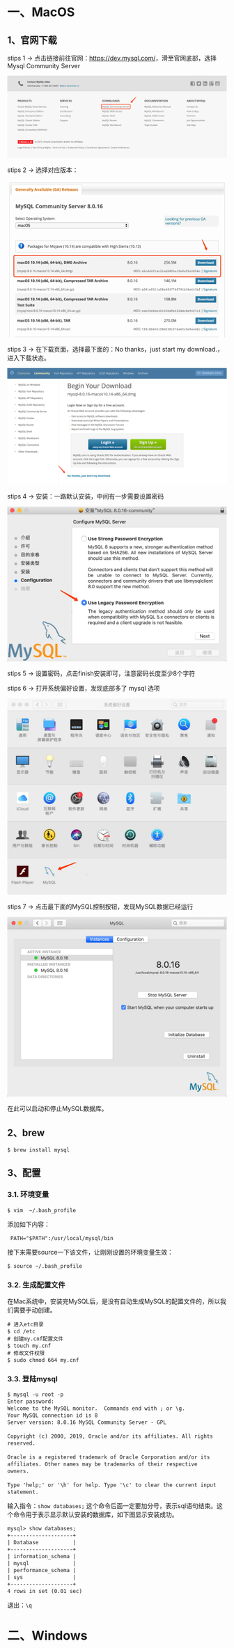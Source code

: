 # 一、MacOS

## 1、官网下载

stips 1 -> 点击链接前往官网：<https://dev.mysql.com/>，滑至官网底部，选择 Mysql Community Server

![](./IMGS/install_mac_1.jpg)

stips 2 -> 选择对应版本：

![](./IMGS/install_mac_2.jpg)

stips 3 -> 在下载页面，选择最下面的：No thanks，just start my download.，进入下载状态。

![](./IMGS/install_mac_3.jpg)

stips 4 -> 安装：一路默认安装，中间有一步需要设置密码

![](./IMGS/install_mac_4.jpg)

stips 5 -> 设置密码，点击finish安装即可，注意密码长度至少8个字符

stips 6 -> 打开系统偏好设置，发现底部多了 mysql 选项

![](./IMGS/install_mac_5.jpg)

stips 7 -> 点击最下面的MySQL控制按钮，发现MySQL数据已经运行

![](./IMGS/install_mac_6.jpg)

在此可以启动和停止MySQL数据库。

## 2、brew

```shell
$ brew install mysql
```

## 3、配置

### 3.1. 环境变量

```shell
$ vim  ~/.bash_profile 
```

添加如下内容：

```shell
 PATH="$PATH":/usr/local/mysql/bin 
```

接下来需要source一下该文件，让刚刚设置的环境变量生效：

```shell
$ source ~/.bash_profile 
```

### 3.2. 生成配置文件

 在Mac系统中，安装完MySQL后，是没有自动生成MySQL的配置文件的，所以我们需要手动创建。

```shell
# 进入etc目录
$ cd /etc
# 创建my.cnf配置文件
$ touch my.cnf
# 修改文件权限
$ sudo chmod 664 my.cnf 
```

### 3.3. 登陆mysql

```shell
$ mysql -u root -p
Enter password: 
Welcome to the MySQL monitor.  Commands end with ; or \g.
Your MySQL connection id is 8
Server version: 8.0.16 MySQL Community Server - GPL

Copyright (c) 2000, 2019, Oracle and/or its affiliates. All rights reserved.

Oracle is a registered trademark of Oracle Corporation and/or its
affiliates. Other names may be trademarks of their respective
owners.

Type 'help;' or '\h' for help. Type '\c' to clear the current input statement.
```

输入指令：`show databases;` 这个命令后面一定要加分号，表示sql语句结束。这个命令用于表示显示默认安装的数据库，如下图显示安装成功。

```shell
mysql> show databases;
+--------------------+
| Database           |
+--------------------+
| information_schema |
| mysql              |
| performance_schema |
| sys                |
+--------------------+
4 rows in set (0.01 sec)
```

退出：`\q`

# 二、Windows



































